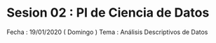 # Sesion 02 : PI de Ciencia de Datos

Fecha : 19/01/2020 ( Domingo )
Tema : Análisis Descriptivos de Datos